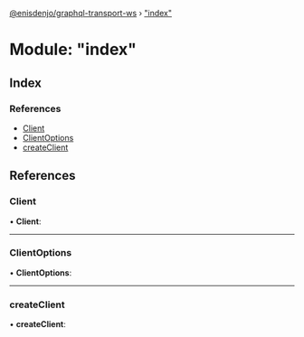 [@enisdenjo/graphql-transport-ws](../README.md) › ["index"](_index_.md)

# Module: "index"

## Index

### References

* [Client](_index_.md#client)
* [ClientOptions](_index_.md#clientoptions)
* [createClient](_index_.md#createclient)

## References

###  Client

• **Client**:

___

###  ClientOptions

• **ClientOptions**:

___

###  createClient

• **createClient**:

